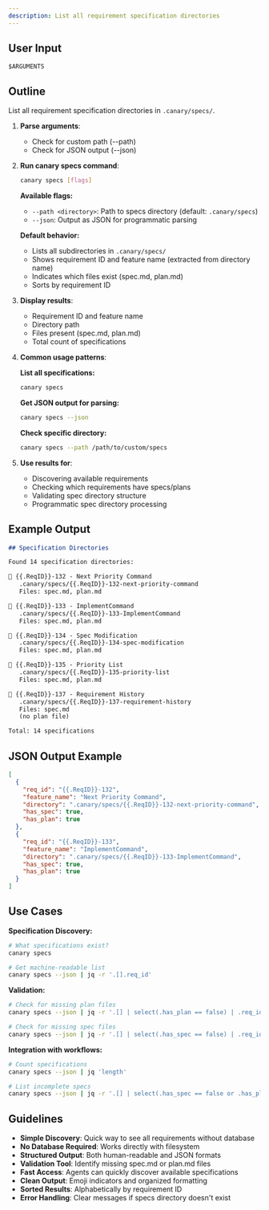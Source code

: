 ```yaml
---
description: List all requirement specification directories
---
```


<!-- CANARY: REQ=CBIN-145; FEATURE="SpecsCmd"; ASPECT=Docs; STATUS=IMPL; OWNER=canary; UPDATED=2025-10-17 -->

## User Input

```text
$ARGUMENTS
```

## Outline

List all requirement specification directories in `.canary/specs/`.

1. **Parse arguments**:
   - Check for custom path (--path)
   - Check for JSON output (--json)

2. **Run canary specs command**:
   ```bash
   canary specs [flags]
   ```

   **Available flags:**
   - `--path <directory>`: Path to specs directory (default: `.canary/specs`)
   - `--json`: Output as JSON for programmatic parsing

   **Default behavior:**
   - Lists all subdirectories in `.canary/specs/`
   - Shows requirement ID and feature name (extracted from directory name)
   - Indicates which files exist (spec.md, plan.md)
   - Sorts by requirement ID

3. **Display results**:
   - Requirement ID and feature name
   - Directory path
   - Files present (spec.md, plan.md)
   - Total count of specifications

4. **Common usage patterns**:

   **List all specifications:**
   ```bash
   canary specs
   ```

   **Get JSON output for parsing:**
   ```bash
   canary specs --json
   ```

   **Check specific directory:**
   ```bash
   canary specs --path /path/to/custom/specs
   ```

5. **Use results for**:
   - Discovering available requirements
   - Checking which requirements have specs/plans
   - Validating spec directory structure
   - Programmatic spec directory processing

## Example Output

```markdown
## Specification Directories

Found 14 specification directories:

📁 {{.ReqID}}-132 - Next Priority Command
   .canary/specs/{{.ReqID}}-132-next-priority-command
   Files: spec.md, plan.md

📁 {{.ReqID}}-133 - ImplementCommand
   .canary/specs/{{.ReqID}}-133-ImplementCommand
   Files: spec.md, plan.md

📁 {{.ReqID}}-134 - Spec Modification
   .canary/specs/{{.ReqID}}-134-spec-modification
   Files: spec.md, plan.md

📁 {{.ReqID}}-135 - Priority List
   .canary/specs/{{.ReqID}}-135-priority-list
   Files: spec.md, plan.md

📁 {{.ReqID}}-137 - Requirement History
   .canary/specs/{{.ReqID}}-137-requirement-history
   Files: spec.md
   (no plan file)

Total: 14 specifications
```

## JSON Output Example

```json
[
  {
    "req_id": "{{.ReqID}}-132",
    "feature_name": "Next Priority Command",
    "directory": ".canary/specs/{{.ReqID}}-132-next-priority-command",
    "has_spec": true,
    "has_plan": true
  },
  {
    "req_id": "{{.ReqID}}-133",
    "feature_name": "ImplementCommand",
    "directory": ".canary/specs/{{.ReqID}}-133-ImplementCommand",
    "has_spec": true,
    "has_plan": true
  }
]
```

## Use Cases

**Specification Discovery:**
```bash
# What specifications exist?
canary specs

# Get machine-readable list
canary specs --json | jq -r '.[].req_id'
```

**Validation:**
```bash
# Check for missing plan files
canary specs --json | jq -r '.[] | select(.has_plan == false) | .req_id'

# Check for missing spec files
canary specs --json | jq -r '.[] | select(.has_spec == false) | .req_id'
```

**Integration with workflows:**
```bash
# Count specifications
canary specs --json | jq 'length'

# List incomplete specs
canary specs --json | jq -r '.[] | select(.has_spec == false or .has_plan == false)'
```

## Guidelines

- **Simple Discovery**: Quick way to see all requirements without database
- **No Database Required**: Works directly with filesystem
- **Structured Output**: Both human-readable and JSON formats
- **Validation Tool**: Identify missing spec.md or plan.md files
- **Fast Access**: Agents can quickly discover available specifications
- **Clean Output**: Emoji indicators and organized formatting
- **Sorted Results**: Alphabetically by requirement ID
- **Error Handling**: Clear messages if specs directory doesn't exist
